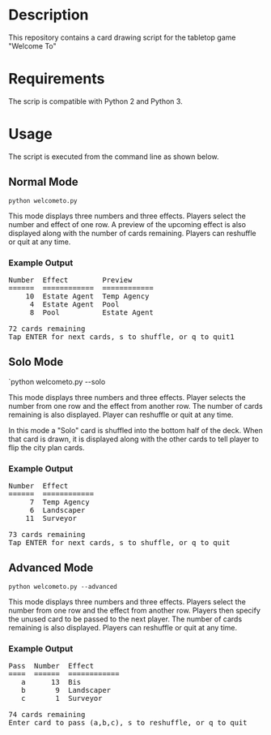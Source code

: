 # Description
This repository contains a card drawing script for the tabletop game "Welcome To"

# Requirements
The scrip is compatible with Python 2 and Python 3.

# Usage
The script is executed from the command line as shown below.

## Normal Mode
`python welcometo.py`  

This mode displays three numbers and three effects. Players select the number and effect of one row.
A preview of the upcoming effect is also displayed along with the number of cards remaining.
Players can reshuffle or quit at any time.

### Example Output
<pre>Number  Effect        Preview
======  ============  ============
    10  Estate Agent  Temp Agency
     4  Estate Agent  Pool
     8  Pool          Estate Agent

72 cards remaining
Tap ENTER for next cards, s to shuffle, or q to quit1</pre>

## Solo Mode
`python welcometo.py --solo</code>

This mode displays three numbers and three effects. Player selects the number from one row and the effect from another row.
The number of cards remaining is also displayed.
Player can reshuffle or quit at any time.

In this mode a "Solo" card is shuffled into the bottom half of the deck. When that card is drawn, it is displayed along with the other cards to tell player to flip the city plan cards.

### Example Output
<pre>Number  Effect
======  ============
     7  Temp Agency
     6  Landscaper
    11  Surveyor

73 cards remaining
Tap ENTER for next cards, s to shuffle, or q to quit</pre>

## Advanced Mode
`python welcometo.py --advanced`

This mode displays three numbers and three effects. Players select the number from one row and the effect from another row.
Players then specify the unused card to be passed to the next player.
The number of cards remaining is also displayed.
Players can reshuffle or quit at any time.

### Example Output
<pre>Pass  Number  Effect
====  ======  ============
   a      13  Bis
   b       9  Landscaper
   c       1  Surveyor

74 cards remaining
Enter card to pass (a,b,c), s to reshuffle, or q to quit</pre>
